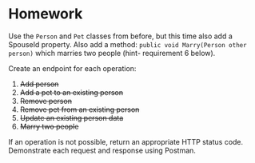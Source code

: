 # Homework
Use the `Person` and `Pet` classes from before, but this time also add a SpouseId property. Also add a method: `public void Marry(Person other person)` which marries two people (hint- requirement 6 below).

Create an endpoint for each operation:

1. ~~Add person~~
2. ~~Add a pet to an existing person~~
3. ~~Remove person~~
4. ~~Remove pet from an existing person~~
5. ~~Update an existing person data~~
6. ~~Marry two people~~

If an operation is not possible, return an appropriate HTTP status code. Demonstrate each request and response using Postman.
